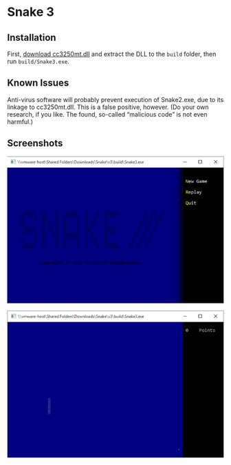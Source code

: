 # Snake 3

## Installation
First, [download cc3250mt.dll](http://www.dlldownloader.com/cc3250mt-dll) and extract the DLL to the `build` folder, then run `build/Snake3.exe`.

## Known Issues
Anti-virus software will probably prevent execution of Snake2.exe, due to its linkage to cc3250mt.dll. This is a false positive, however.
(Do your own research, if you like. The found, so-called “malicious code” is not even harmful.)

## Screenshots
![Start screen of Snake 3](assets/start.png)

![Playing Snake 3](assets/game.png)
